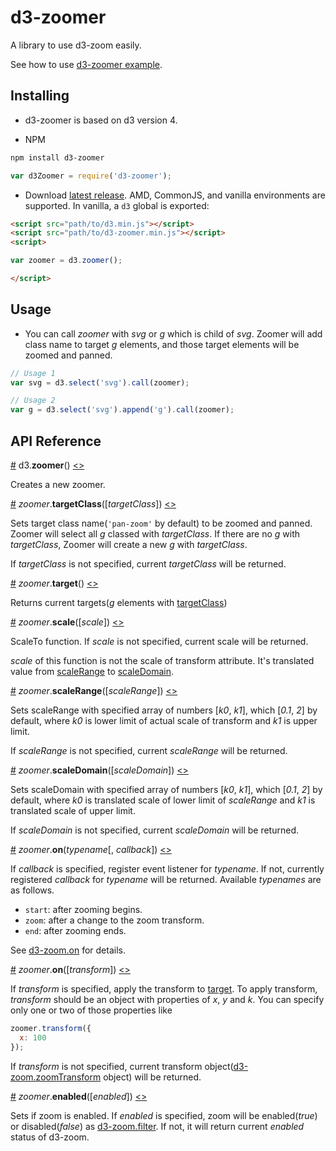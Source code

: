 # d3-zoomer
A library to use d3-zoom easily.

See how to use [d3-zoomer example](https://kimxogus.github.io/d3-zoomer).

## Installing
- d3-zoomer is based on d3 version 4.

- NPM
```bash
npm install d3-zoomer
```
```js
var d3Zoomer = require('d3-zoomer');
```

- Download
[latest release](https://github.com/kimxogus/d3-zoomer/releases/latest).
AMD, CommonJS, and vanilla environments are supported. In vanilla, a `d3` global is exported:


```html
<script src="path/to/d3.min.js"></script>
<script src="path/to/d3-zoomer.min.js"></script>
<script>

var zoomer = d3.zoomer();

</script>
```

## Usage
- You can call *zoomer* with *svg* or *g* which is child of *svg*. Zoomer will add class name to target *g* elements, and those target elements will be zoomed and panned.

```js
// Usage 1
var svg = d3.select('svg').call(zoomer);

// Usage 2
var g = d3.select('svg').append('g').call(zoomer);
```

## API Reference

<a name="zoomer" href="#zoomer">#</a> d3.<b>zoomer</b>() [<>](https://github.com/kimxogus/d3-zoomer/blob/master/index.js "Source")

Creates a new zoomer.

<a name="targetClass" href="#targetClass">#</a> *zoomer*.<b>targetClass</b>([<i>targetClass</i>]) [<>](https://github.com/kimxogus/d3-zoomer/blob/master/index.js#L101 "Source")

Sets target class name(```'pan-zoom'``` by default) to be zoomed and panned. Zoomer will select all *g* classed with *targetClass*. If there are no *g* with *targetClass*, Zoomer will create a new *g* with *targetClass*.

If *targetClass* is not specified, current *targetClass* will be returned.

<a name="target" href="#target">#</a> *zoomer*.<b>target</b>() [<>](https://github.com/kimxogus/d3-zoomer/blob/master/index.js#L110 "Source")

Returns current targets(*g* elements with [targetClass](#targetClass))

<a name="scale" href="#scale">#</a> *zoomer*.<b>scale</b>([<i>scale</i>]) [<>](https://github.com/kimxogus/d3-zoomer/blob/master/index.js#L114 "Source")

ScaleTo function. If *scale* is not specified, current scale will be returned.

*scale* of this function is not the scale of transform attribute. It's translated value from [scaleRange](#scaleRange) to [scaleDomain](#scaleDomain).

<a name="scaleRange" href="#scaleRange">#</a> *zoomer*.<b>scaleRange</b>([<i>scaleRange</i>]) [<>](https://github.com/kimxogus/d3-zoomer/blob/master/index.js#L122 "Source")

Sets scaleRange with specified array of numbers [*k0*, *k1*], which [*0.1*, *2*] by default, where *k0* is lower limit of actual scale of transform and *k1* is upper limit.

If *scaleRange* is not specified, current *scaleRange* will be returned.

<a name="scaleDomain" href="#scaleDomain">#</a> *zoomer*.<b>scaleDomain</b>([<i>scaleDomain</i>]) [<>](https://github.com/kimxogus/d3-zoomer/blob/master/index.js#L133 "Source")

Sets scaleDomain with specified array of numbers [*k0*, *k1*], which [*0.1*, *2*] by default, where *k0* is translated scale of lower limit of *scaleRange* and *k1* is translated scale of upper limit.

If *scaleDomain* is not specified, current *scaleDomain* will be returned.

<a name="on" href="#on">#</a> *zoomer*.<b>on</b>(<i>typename</i>[, <i>callback</i>]) [<>](https://github.com/kimxogus/d3-zoomer/blob/master/index.js#L143 "Source")

If *callback* is specified, register event listener for *typename*. If not, currently registered *callback* for *typename* will be returned.
Available *typenames* are as follows.

- ```start```: after zooming begins.
- ```zoom```: after a change to the zoom transform.
- ```end```: after zooming ends.

See [d3-zoom.on](https://github.com/d3/d3-zoom#zoom_on) for details.

<a name="transform" href="#transform">#</a> *zoomer*.<b>on</b>([<i>transform</i>]) [<>](https://github.com/kimxogus/d3-zoomer/blob/master/index.js#L148 "Source")

If *transform* is specified, apply the transform to [target](#target). To apply transform, *transform* should be an object with properties of *x*, *y* and *k*. You can specify only one or two of those properties like
```js
zoomer.transform({
  x: 100
});
```

If *transform* is not specified, current transform object([d3-zoom.zoomTransform](https://github.com/d3/d3-zoom#zoomTransform) object) will be returned.

<a name="enabled" href="#enabled">#</a> *zoomer*.<b>enabled</b>([<i>enabled</i>]) [<>](https://github.com/kimxogus/d3-zoomer/blob/master/index.js#L175 "Source")

Sets if zoom is enabled. If *enabled* is specified, zoom will be enabled(*true*) or disabled(*false*) as [d3-zoom.filter](https://github.com/d3/d3-zoom#zoom_filter).
If not, it will return current *enabled* status of d3-zoom.
